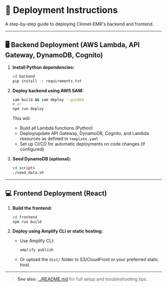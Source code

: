# 🚀 Deployment Instructions

A step-by-step guide to deploying Clinnet-EMR's backend and frontend.

---

## 🖥️ Backend Deployment (AWS Lambda, API Gateway, DynamoDB, Cognito)

1. **Install Python dependencies:**

   ```bash
   cd backend
   pip install -r requirements.txt
   ```

2. **Deploy backend using AWS SAM:**

   ```bash
   sam build && sam deploy --guided
   # or
   npm run deploy
   ```

   This will:

   - Build all Lambda functions (Python)
   - Deploy/update API Gateway, DynamoDB, Cognito, and Lambda resources as defined in `template.yaml`
   - Set up CI/CD for automatic deployments on code changes (if configured)

3. **Seed DynamoDB (optional):**

   ```bash
   cd scripts
   ./seed_data.sh
   ```

---

## 💻 Frontend Deployment (React)

1. **Build the frontend:**

   ```bash
   cd frontend
   npm run build
   ```

2. **Deploy using Amplify CLI or static hosting:**

   - Use Amplify CLI:
     ```bash
     amplify publish
     ```
   - Or upload the `dist/` folder to S3/CloudFront or your preferred static host.

---

> **See also:** [../README.md](../README.md) for full setup and troubleshooting tips.
